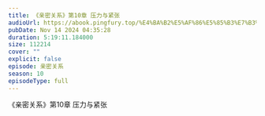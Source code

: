 ```yaml
---
title: 《亲密关系》第10章 压力与紧张
audioUrl: https://abook.pingfury.top/%E4%BA%B2%E5%AF%86%E5%85%B3%E7%B3%BB-10-%E7%AC%AC10%E7%AB%A0%20%E5%8E%8B%E5%8A%9B%E4%B8%8E%E7%B4%A7%E5%BC%A0-hbccre0k.wav
pubDate: Nov 14 2024 04:35:28
duration: 5:19:11.184000
size: 112214
cover: ""
explicit: false
episode: 亲密关系
season: 10
episodeType: full
---
```

《亲密关系》第10章 压力与紧张
